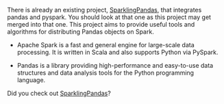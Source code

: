 There is already an existing project,
[SparklingPandas](https://github.com/holdenk/sparklingpandas), that
integrates pandas and pyspark.  You should look at that one as this
project may get merged into that one.  This project aims to provide
useful tools and algorithms for distributing Pandas objects on Spark.

- Apache Spark is a fast and general engine for large-scale data
processing.  It is written in Scala and also supports Python via
PySpark.

- Pandas is a library providing high-performance and easy-to-use data structures and data analysis tools for the Python programming language.


Did you check out
[SparklingPandas](https://github.com/holdenk/sparklingpandas)?
